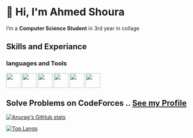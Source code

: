 
<!-- name and who i am start -->
# 👋 Hi, I'm Ahmed Shoura
I’m a **Computer Science Student** in 3rd year in collage
<!-- name and who i am end -->




## Skills and Experiance

### languages and Tools
<img src="https://cdn-icons-png.flaticon.com/512/5968/5968350.png" width="40" align="left"> <!-- python -->
<img src="https://cdn-icons-png.flaticon.com/512/5968/5968282.png" width="40" align="left"> <!-- java -->
<img src="https://cdn-icons-png.flaticon.com/512/6132/6132222.png" width="40" align="left"> <!-- C++ -->
<img src="https://git-scm.com/images/logos/downloads/Git-Icon-1788C.png" width="40" align="left"> <!-- Git -->
<img src="https://cdn-icons-png.flaticon.com/512/1051/1051326.png" width="40" align="left"> <!-- Github -->
<img src="https://seeklogo.com/images/J/javascript-js-logo-2949701702-seeklogo.com.png" width="40"> <!-- JS -->


## Solve Problems on **CodeForces** .. [See my Profile](https://codeforces.com/profile/X_Hunter_X)
[![Anurag's GitHub stats](https://github-readme-stats.vercel.app/api?username=shoura279&show_icons=true&hide=issues,contribs)](https://github.com/anuraghazra/github-readme-stats)

[![Top Langs](https://github-readme-stats.vercel.app/api/top-langs/?username=shoura279)](https://github.com/anuraghazra/github-readme-stats)


